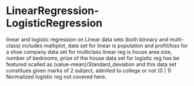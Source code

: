 # LinearRegression-LogisticRegression
linear and logistic regression on Linear data sets (both binnary and multi-class)
includes mathplot, data set for linear is population and profit/loss for a shoe company
data set for multiclass linear reg is house area size, number of bedrooms, prize of the house
data set for logistic reg has be featured scalled as (value-mean)/Standard_deviation 
and this data set constitues given marks of 2 subject, admited to college or not (0 | 1)
Normalized logistic reg not covered here.
